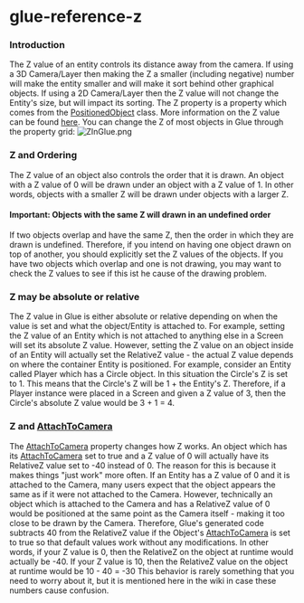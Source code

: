 # glue-reference-z

### Introduction

The Z value of an entity controls its distance away from the camera. If using a 3D Camera/Layer then making the Z a smaller (including negative) number will make the entity smaller and will make it sort behind other graphical objects. If using a 2D Camera/Layer then the Z value will not change the Entity's size, but will impact its sorting. The Z property is a property which comes from the [PositionedObject](../../../../frb/docs/index.php) class. More information on the Z value can be found [here](../../../../frb/docs/index.php). You can change the Z of most objects in Glue through the property grid: ![ZInGlue.png](../../../../media/migrated\_media-ZInGlue.png)

### Z and Ordering

The Z value of an object also controls the order that it is drawn. An object with a Z value of 0 will be drawn under an object with a Z value of 1. In other words, objects with a smaller Z will be drawn under objects with a larger Z.

#### Important: Objects with the same Z will drawn in an undefined order

If two objects overlap and have the same Z, then the order in which they are drawn is undefined. Therefore, if you intend on having one object drawn on top of another, you should explicitly set the Z values of the objects. If you have two objects which overlap and one is not drawing, you may want to check the Z values to see if this ist he cause of the drawing problem.

### Z may be absolute or relative

The Z value in Glue is either absolute or relative depending on when the value is set and what the object/Entity is attached to. For example, setting the Z value of an Entity which is not attached to anything else in a Screen will set its absolute Z value. However, setting the Z value on an object inside of an Entity will actually set the RelativeZ value - the actual Z value depends on where the container Entity is positioned. For example, consider an Entity called Player which has a Circle object. In this situation the Circle's Z is set to 1. This means that the Circle's Z will be 1 + the Entity's Z. Therefore, if a Player instance were placed in a Screen and given a Z value of 3, then the Circle's absolute Z value would be 3 + 1 = 4.

### Z and [AttachToCamera](../../../../frb/docs/index.php)

The [AttachToCamera](../../../../frb/docs/index.php) property changes how Z works. An object which has its [AttachToCamera](../../../../frb/docs/index.php) set to true and a Z value of 0 will actually have its RelativeZ value set to -40 instead of 0. The reason for this is because it makes things "just work" more often. If an Entity has a Z value of 0 and it is attached to the Camera, many users expect that the object appears the same as if it were not attached to the Camera. However, technically an object which is attached to the Camera and has a RelativeZ value of 0 would be positioned at the same point as the Camera itself - making it too close to be drawn by the Camera. Therefore, Glue's generated code subtracts 40 from the RelativeZ value if the Object's [AttachToCamera](../../../../frb/docs/index.php) is set to true so that default values work without any modifications. In other words, if your Z value is 0, then the RelativeZ on the object at runtime would actually be -40. If your Z value is 10, then the RelativeZ value on the object at runtime would be 10 - 40 = -30 This behavior is rarely something that you need to worry about it, but it is mentioned here in the wiki in case these numbers cause confusion.
